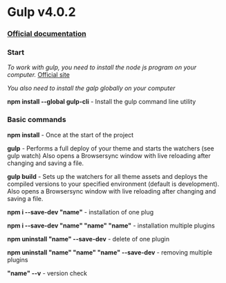 # Gulp v4.0.2

### [Official documentation](https://gulpjs.com/docs/en/getting-started/quick-start)

### Start

*To work with gulp, you need to install the node js program on your computer.* [Official site](https://gulpjs.com/docs/en/getting-started/quick-start)

*You also need to install the galp globally on your computer* 

**npm install --global gulp-cli** - Install the gulp command line utility
### Basic commands

**npm install** - Once at the start of the project

**gulp** - Performs a full deploy of your theme and starts the watchers (see gulp watch)  Also opens a Browsersync window with live reloading after changing and saving a file.

**gulp build** - Sets up the watchers for all theme assets and deploys the compiled versions to your specified environment (default is development). Also opens a Browsersync window with live reloading after changing and saving a file.

**npm i --save-dev "name"** - installation of one plug

**npm i --save-dev "name" "name" "name"** - installation multiple plugins

**npm uninstall "name" --save-dev** - delete of one plugin

**npm uninstall "name" "name" "name" --save-dev** - removing multiple plugins

**"name" --v** - version check
